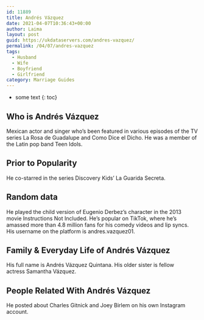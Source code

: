 ```yaml
---
id: 11889
title: Andrés Vázquez
date: 2021-04-07T10:36:43+00:00
author: Laima
layout: post
guid: https://ukdataservers.com/andres-vazquez/
permalink: /04/07/andres-vazquez
tags:
  - Husband
  - Wife
  - Boyfriend
  - Girlfriend
category: Marriage Guides
---
```


* some text
{: toc}


## Who is Andrés Vázquez
                  
                  
                  
Mexican actor and singer who&#8217;s been featured in various episodes of the TV series La Rosa de Guadalupe and Como Dice el Dicho. He was a member of the Latin pop band Teen Idols. 
                  
              
            
              
            
                
                
                
## Prior to Popularity
                  
                  
                  
He co-starred in the series Discovery Kids&#8217; La Guarida Secreta. 
                  
              
            
              
            
                
                
                
## Random data
                  
                  
                  
He played the child version of Eugenio Derbez&#8217;s character in the 2013 movie Instructions Not Included. He&#8217;s popular on TikTok, where he&#8217;s amassed more than 4.8 million fans for his comedy videos and lip syncs. His username on the platform is andres.vazquez01. 
                  
              
            
              
            
                
                
                
## Family & Everyday Life of Andrés Vázquez
                  
                  
                  
His full name is Andrés Vázquez Quintana. His older sister is fellow actress Samantha Vázquez. 
                  
              
            
              
            
                
                
                
## People Related With Andrés Vázquez
                  
                  
                  
He posted about Charles Gitnick and Joey Birlem on his own Instagram account. 
                  
              
            
              
            
                
              
            
              
              
            
            
              
            
          
          
          